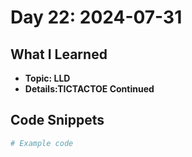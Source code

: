 # Day 22: 2024-07-31

## What I Learned
- **Topic: LLD**
- **Details:TICTACTOE Continued**

## Code Snippets
```python
# Example code
